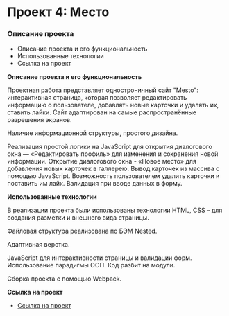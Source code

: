 # Проект 4: Место

### Описание проекта
* Описание проекта и его функциональность
* Использованные технологии
* Ссылка на проект

**Описание проекта и его функциональность**

Проектная работа представляет одностроничный сайт "Mesto": интерактивная страница, которая позволяет редактировать информацию о пользователе, добавлять новые карточки и удалять их, ставить лайки. Сайт адаптирован на самые распространённые разрешения экранов.

Наличие информационной структуры, простого дизайна.

Реализация простой логики на JavaScript для открытия диалогового окна — «Редактировать профиль» для изменения и сохранения новой информации. Открытие диалогового окна - «Новое место» для добавления новых карточек в галлерею.
Вывод карточек из массива с помощью JavaScript.
Возможность пользователем удалить карточки и поставить им лайк.
Валидация при вводе данных в форму.

**Использованные технологии**

В реализации проекта были использованы технологии HTML, CSS – для создания разметки и внешнего вида страницы.

Файловая структура реализована по БЭМ Nested.

Адаптивная верстка.

JavaScript для интерактивности страницы и валидации форм. Использование парадигмы ООП. Код разбит на модули.

Сборка проекта с помощью Webpack.


**Ссылка на проект**

* [Ссылка на проект](https://nataliabaeva20.github.io/mesto/index.html)
